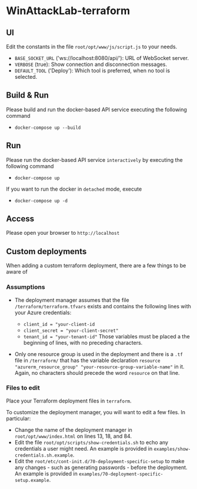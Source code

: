 # WinAttackLab-terraform
## UI
Edit the constants in the file `root/opt/www/js/script.js` to your needs.

* `BASE_SOCKET_URL` ('ws://localhost:8080/api/'): URL of WebSocket server.
* `VERBOSE` (true): Show connection and disconnection messages.
* `DEFAULT_TOOL` ('Deploy'): Which tool is preferred, when no tool is selected.

## Build & Run
Please build and run the docker-based API service executing the following command
* `docker-compose up --build`

## Run
Please run the docker-based API service `interactively` by executing the following command
* `docker-compose up`

If you want to run the docker in `detached` mode, execute
* `docker-compose up -d`

## Access
Please open your browser to `http://localhost`

## Custom deployments
When adding a custom terraform deployment, there are a few things to be aware of

### Assumptions
- The deployment manager assumes that the file `/terraform/terraform.tfvars` exists and contains the following lines with your Azure credentials:
  - `client_id = "your-client-id`
  - `client_secret = "your-client-secret"`
  - `tenant_id = "your-tenant-id"`
  Those variables must be placed a the beginning of lines, with no preceding characters.

- Only one resource group is used in the deployment and there is a `.tf` file in `/terraform/` that has the variable declaration `resource "azurerm_resource_group" "your-resource-group-variable-name"` in it. Again, no characters should precede the word `resource` on that line.

### Files to edit
Place your Terraform deployment files in `terraform`.  

To customize the deployment manager, you will want to edit a few files. In particular:
- Change the name of the deployment manager in `root/opt/www/index.html` on lines 13, 18, and 84.
- Edit the file `root/opt/scripts/show-credentials.sh` to echo any credentials a user might need. An example is provided in `examples/show-credentials.sh.example`.
- Edit the  `root/etc/cont-init.d/70-deployment-specific-setup` to make any changes - such as generating passwords - before the deployment. An example is provided in `examples/70-deployment-specific-setup.example`.
